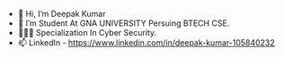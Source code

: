 - 👋 Hi, I’m Deepak Kumar
- 👀 I’m Student At GNA UNIVERSITY Persuing BTECH CSE.
- 👨🏻‍💻 Specialization In Cyber Security. 
- 📫 LinkedIn - https://www.linkedin.com/in/deepak-kumar-105840232

<!---
kumaar16/kumaar16 is a ✨ special ✨ repository because its `README.md` (this file) appears on your GitHub profile.
You can click the Preview link to take a look at your changes.
--->
